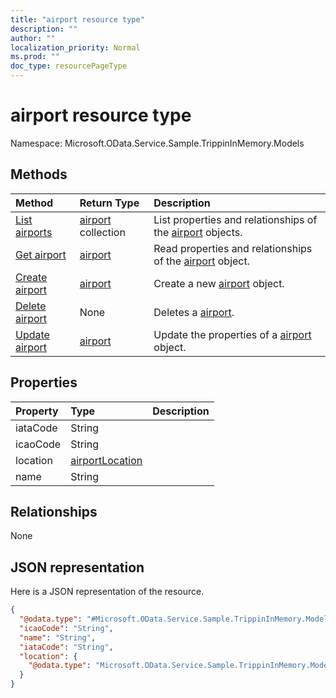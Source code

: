 ```yaml
---
title: "airport resource type"
description: ""
author: ""
localization_priority: Normal
ms.prod: ""
doc_type: resourcePageType
---
```


# airport resource type


Namespace: Microsoft.OData.Service.Sample.TrippinInMemory.Models



## Methods
|Method|Return Type|Description|
|:---|:---|:---|
|[List airports](../api/microsoft.odata.service.sample.trippininmemory.models-airport-list.md)|[airport](../resources/microsoft.odata.service.sample.trippininmemory.models-airport.md) collection|List properties and relationships of the [airport](../resources/airport.md) objects.|
|[Get airport](../api/microsoft.odata.service.sample.trippininmemory.models-airport-get.md)|[airport](../resources/microsoft.odata.service.sample.trippininmemory.models-airport.md)|Read properties and relationships of the [airport](../resources/microsoft.odata.service.sample.trippininmemory.models-airport.md) object.|
|[Create airport](../api/microsoft.odata.service.sample.trippininmemory.models-airport-post-airports.md)|[airport](../resources/microsoft.odata.service.sample.trippininmemory.models-airport.md)|Create a new [airport](../resources/microsoft.odata.service.sample.trippininmemory.models-airport.md) object.|
|[Delete airport](../api/microsoft.odata.service.sample.trippininmemory.models-airport-delete.md)|None|Deletes a [airport](../resources/microsoft.odata.service.sample.trippininmemory.models-airport.md).|
|[Update airport](../api/microsoft.odata.service.sample.trippininmemory.models-airport-update.md)|[airport](../resources/microsoft.odata.service.sample.trippininmemory.models-airport.md)|Update the properties of a [airport](../resources/microsoft.odata.service.sample.trippininmemory.models-airport.md) object.|

## Properties
|Property|Type|Description|
|:---|:---|:---|
|iataCode|String||
|icaoCode|String||
|location|[airportLocation](../resources/microsoft.odata.service.sample.trippininmemory.models-airportlocation.md)||
|name|String||

## Relationships
None

## JSON representation
Here is a JSON representation of the resource.
<!-- {
  "blockType": "resource",
  "keyProperty": "id",
  "@odata.type": "Microsoft.OData.Service.Sample.TrippinInMemory.Models.airport",
  "baseType": "",
  "openType": false
}
-->
``` json
{
  "@odata.type": "#Microsoft.OData.Service.Sample.TrippinInMemory.Models.airport",
  "icaoCode": "String",
  "name": "String",
  "iataCode": "String",
  "location": {
    "@odata.type": "Microsoft.OData.Service.Sample.TrippinInMemory.Models.airportLocation"
  }
}
```


